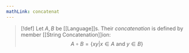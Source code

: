 ```yaml
---
mathLink: concatenat
---
```

>[!def]
>Let $A,B$ be [[Language]]s. Their *concatenation* is defined by member [[String Concatenation]]ion: $$A\circ B=\{xy|x\in A \text{ and }y\in B\}$$

